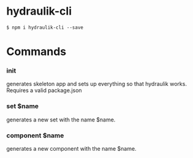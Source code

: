 # hydraulik-cli

`$ npm i hydraulik-cli --save`

# Commands

### init

generates skeleton app and sets up everything so that hydraulik works.
Requires a valid package.json

### set $name

generates a new set with the name $name.

### component $name

generates a new component with the name $name.
